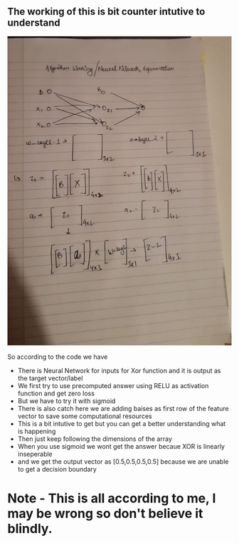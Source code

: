 ## The working of this is bit counter intutive to understand 

![Image](https://github.com/Anshuman-37/MLIS_2/blob/main/examples/intro/Neural_Representaino.jpg?raw=true)


So according to the code we have 

- There is Neural Network for inputs for Xor function and it is output as the target vector/label
- We first try to use precomputed answer using RELU as activation function and get zero loss 
- But we have to try it with sigmoid
- There is also catch here we are adding baises as first row of the feature vector to save some computational resources 
- This is a bit intutive to get but you can get a better understanding what is happening 
- Then just keep following the dimensions of the array 
- When you use sigmoid we wont get the answer becaue XOR is linearly inseperable
- and we get the output vector as [0.5,0.5,0.5,0.5] because we are unable to get a decision boundary 


# Note - This is all according to me, I may be wrong so don't believe it blindly.
